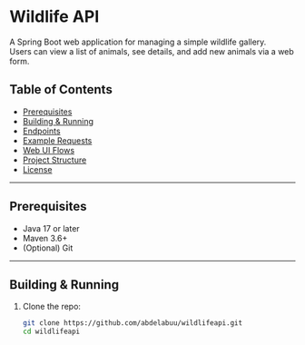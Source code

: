 # Wildlife API

A Spring Boot web application for managing a simple wildlife gallery.  
Users can view a list of animals, see details, and add new animals via a web form.

## Table of Contents

- [Prerequisites](#prerequisites)  
- [Building & Running](#building--running)  
- [Endpoints](#endpoints)  
- [Example Requests](#example-requests)  
- [Web UI Flows](#web-ui-flows)  
- [Project Structure](#project-structure)  
- [License](#license)  

---

## Prerequisites

- Java 17 or later  
- Maven 3.6+  
- (Optional) Git  

---

## Building & Running

1. Clone the repo:
   ```bash
   git clone https://github.com/abdelabuu/wildlifeapi.git
   cd wildlifeapi
